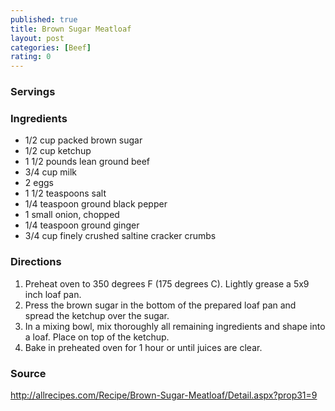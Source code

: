 ```yaml
---
published: true
title: Brown Sugar Meatloaf
layout: post
categories: [Beef]
rating: 0
---
```

### Servings


### Ingredients
- 1/2 cup packed brown sugar
- 1/2 cup ketchup
- 1 1/2 pounds lean ground beef
- 3/4 cup milk
- 2 eggs
- 1 1/2 teaspoons salt
- 1/4 teaspoon ground black pepper
- 1 small onion, chopped
- 1/4 teaspoon ground ginger
- 3/4 cup finely crushed saltine cracker crumbs

### Directions
1. Preheat oven to 350 degrees F (175 degrees C). Lightly grease a 5x9 inch loaf pan.
2. Press the brown sugar in the bottom of the prepared loaf pan and spread the ketchup over the sugar.
3. In a mixing bowl, mix thoroughly all remaining ingredients and shape into a loaf. Place on top of the ketchup.
4. Bake in preheated oven for 1 hour or until juices are clear.

### Source
<a href="http://allrecipes.com/Recipe/Brown-Sugar-Meatloaf/Detail.aspx?prop31=9" target="new">http://allrecipes.com/Recipe/Brown-Sugar-Meatloaf/Detail.aspx?prop31=9</a>
